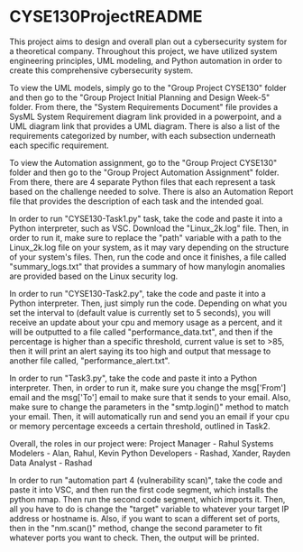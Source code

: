# CYSE130ProjectREADME

This project aims to design and overall plan out a cybersecurity system for a theoretical company. 
Throughout this project, we have utilized system engineering principles, UML modeling, and Python
automation in order to create this comprehensive cybersecurity system. 

To view the UML models, simply go to the "Group Project CYSE130" folder and then go to the 
"Group Project Initial Planning and Design Week-5" folder. From there, the "System Requirements Document" 
file provides a SysML System Requirement diagram link provided in a powerpoint, and a UML diagram link that
provides a UML diagram. There is also a list of the requirements categorized by number, with each subsection
underneath each specific requirement. 

To view the Automation assignment, go to the "Group Project CYSE130" folder and then go to the
"Group Project Automation Assignment" folder. From there, there are 4 separate Python files that each represent
a task based on the challenge needed to solve. There is also an Automation Report file that provides the description
of each task and the intended goal. 

In order to run "CYSE130-Task1.py" task, take the code and paste it into a Python interpreter, such as VSC. Download the 
"Linux_2k.log" file. Then, in order to run it, make sure to replace the "path" variable with a path to the Linux_2k.log 
file on your system, as it may vary depending on the structure of your system's files. Then, run the code and once it finishes,
a file called "summary_logs.txt" that provides a summary of how manylogin anomalies are provided based on the Linux security log.


In order to run "CYSE130-Task2.py", take the code and paste it into a Python interpreter. Then, just simply run the code. Depending
on what you set the interval to (default value is currently set to 5 seconds), you will receive an update about your cpu and memory
usage as a percent, and it will be outputted to a file called "performance_data.txt", and then if the percentage is higher than a specific
threshold, current value is set to >85, then it will print an alert saying its too high and output that message to another file called,
"performance_alert.txt". 

In order to run "Task3.py", take the code and paste it into a Python interpreter. Then, in order to run it, make sure you change the msg['From']
email and the msg['To'] email to make sure that it sends to your email. Also, make sure to change the parameters in the "smtp.login()" method to 
match your email. Then, it will automatically run and send you an email if your cpu or memory percentage exceeds a certain threshold, outlined in 
Task2. 

Overall, the roles in our project were:
Project Manager - Rahul
Systems Modelers - Alan, Rahul, Kevin
Python Developers - Rashad, Xander, Rayden
Data Analyst - Rashad

In order to run "automation part 4 (vulnerability scan)", take the code and paste it into VSC, and then run the first code segment, which installs
the python nmap. Then run the second code segment, which imports it. Then, all you have to do is change the "target" variable to whatever your target
IP address or hostname is. Also, if you want to scan a different set of ports, then in the "nm.scan()" method, change the second parameter to fit whatever
ports you want to check. Then, the output will be printed. 
